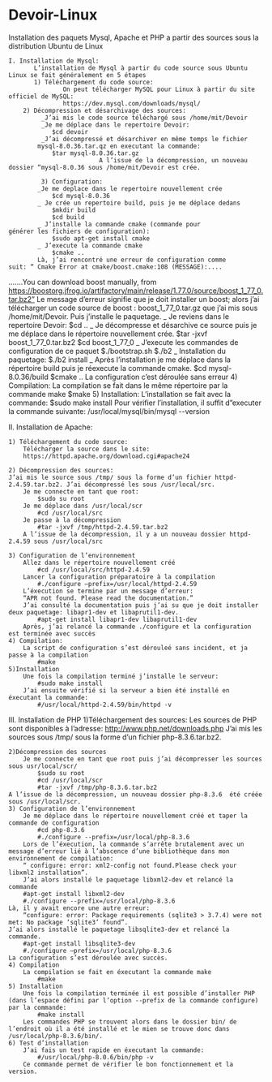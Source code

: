 # Devoir-Linux
Installation des paquets Mysql, Apache et PHP a partir des sources sous la distribution Ubuntu de Linux

    I. Installation de Mysql: 
           L’installation de Mysql à partir du code source sous Ubuntu Linux se fait généralement en 5 étapes
           1) Téléchargement du code source: 
                   On peut télécharger MySQL pour Linux à partir du site officiel de MySQL: 
                   https://dev.mysql.com/downloads/mysql/
	    2) Décompression et désarchivage des sources: 
		     _J’ai mis le code source téléchargé sous /home/mit/Devoir
		     _Je me déplace dans le repertoire Devoir:
				$cd devoir
		     _J’ai décompressé et désarchiver en même temps le fichier 
			mysql-8.0.36.tar.qz en executant la commande:
				$tar mysql-8.0.36.tar.gz
                             A l’issue de la décompression, un nouveau dossier “mysql-8.0.36 sous /home/mit/Devoir est crée.
	   
             3) Configuration:
			_Je me deplace dans le repertoire nouvellement crée 
				$cd mysql-8.0.36
			_ Je crée un repertoire build, puis je me déplace dedans
				$mkdir build
				$cd build
			_ J’installe la commande cmake (commande pour 				générer les fichiers de configuration):
				$sudo apt-get install cmake
			_ J’execute la commande cmake
				$cmake ..
			Là, j’ai rencontré une erreur de configuration comme 			suit: “ Cmake Error at cmake/boost.cmake:108 (MESSAGE):....
.......You can download boost manually, from https://boostorg.jfrog.io/artifactory/main/release/1.77.0/source/boost_1_77_0.tar.bz2”
			Le message  d’erreur signifie que je doit installer un boost; alors j’ai télécharger un code source de boost : boost_1_77_0.tar.gz que j’ai mis sous /home/mit/Devoir. Puis j’installe le paquetage.
			_ Je reviens dans le repertoire Devoir: 
				$cd ..
			_ Je décompresse et désarchive ce source puis je me déplace dans le répertoire nouvellement crée.
				$tar -jxvf boost_1_77_0.tar.bz2
				$cd boost_1_77_0
			_ J’execute les commandes de configuration de ce paquet 
				$./bootstrap.sh
				$./b2
			_ Installation du paquetage: 
				$./b2 install
			_ Après l’installation je me déplace dans la répertoire build puis je réexecute la commande cmake.
				$cd mysql-8.0.36/build
				$cmake ..
			La configuration c’est déroulée sans erreur 
	   4) Compilation: 
 		    La compilation se fait dans le même répertoire par la commande make 
				$make
	 5) Installation:
		   L’installation se fait avec la commande: 
				$sudo make install
		  Pour vérifier l’installation, il suffit d”executer la commande suivante: 
			/usr/local/mysql/bin/mysql --version 

II.  Installation de Apache:

	1) Téléchargement du code source:
		Télécharger la source dans le site: 
		https://httpd.apache.org/download.cgi#apache24

	2) Décompression des sources:
	J’ai mis le source sous /tmp/ sous la forme d’un fichier httpd-2.4.59.tar.bz2. J’ai décompressé les sous /usr/local/src.
		Je me connecte en tant que root: 
			$sudo su root
		Je me déplace dans /usr/local/scr
			#cd /usr/local/src
		Je passe à la décompression
			#tar -jxvf /tmp/httpd-2.4.59.tar.bz2
		A l’issue de la décompression, il y a un nouveau dossier httpd-2.4.59 sous /usr/local/src

	3) Configuration de l’environnement
		Allez dans le répertoire nouvellement créé 
			#cd /usr/local/src/httpd-2.4.59
		Lancer la configuration préparatoire à la compilation 
			#./configure –prefix=/usr/local/httpd-2.4.59
		L’éxecution se termine par un message d’erreur: 
		“APR not found. Please read the documentation.”
		J’ai consulté la documentation puis j’ai su que je doit installer deux paquetage: libapr1-dev et libaprutil1-dev.
			#apt-get install libapr1-dev libaprutil1-dev
		Après, j’ai relancé la commande ./configure et la configuration est terminée avec succès
	4) Compilation:
		La script de configuration s’est dérouleé sans incident, et ja passe à la compilation 
			#make
	5)Installation
		Une fois la compilation terminé j’installe le serveur:
		 	#sudo make install
		J’ai ensuite vérifié si la serveur a bien été installé en éxecutant la commande: 
			#/usr/local/httpd-2.4.59/bin/httpd -v
III. Installation de PHP
	1)Téléchargement des sources: 
		Les sources de PHP sont disponibles à l’adresse: 
		http://www.php.net/downloads.php
		J’ai mis les sources sous /tmp/ sous la forme d’un fichier php-8.3.6.tar.bz2.
	
	2)Décompression des sources
		Je me connecte en tant que root puis j’ai décompresser les sources sous usr/local/scr/
			$sudo su root
			#cd /usr/local/scr
			#tar -jxvf /tmp/php-8.3.6.tar.bz2
	A l’issue de la décompression, un nouveau dossier php-8.3.6  été créée sous /usr/local/scr.
	3) Configuration de l’environnement
		Je me déplace dans le répertoire nouvellement créé et taper la commande de configuration 
			#cd php-8.3.6 
			#./configure --prefix=/usr/local/php-8.3.6
		Lors de l’éxecution, la commande s’arrête brutalement avec un message d’erreur lié à l’abscence d’une bibliothèque dans mon environnement de compilation:
		“ configure: error: xml2-config not found.Please check your libxml2 installation”.
		J’ai alors installé le paquetage libxml2-dev et relancé la commande
		#apt-get install libxml2-dev
		#./configure --prefix=/usr/local/php-8.3.6
	Là, il y avait encore une autre erreur: 
		“configure: error: Package requirements (sqlite3 > 3.7.4) were not met: No package ‘sqlite3’ found”. 
	J’ai alors installé le paquetage libsqlite3-dev et relancé la commande.
		#apt-get install libsqlite3-dev
		#./configure –prefix=/usr/local/php-8.3.6
	La configuration s’est déroulée avec succès.
	4) Compilation
		La compilation se fait en éxecutant la commande make
			#make
	5) Installation
		Une fois la compilation terminée il est possible d’installer PHP (dans l’espace défini par l’option --prefix de la commande configure) par la commande: 
			#make install
		Les commandes PHP se trouvent alors dans le dossier bin/ de l’endroit où il a été installé et le mien se trouve donc dans /usr/local/php-8.3.6/bin/.
	6) Test d’installation
  		J’ai fais un test rapide en éxecutant la commande:
			#/usr/local/php-8.0.6/bin/php -v 
		Ce commande permet de vérifier le bon fonctionnement et la version.
